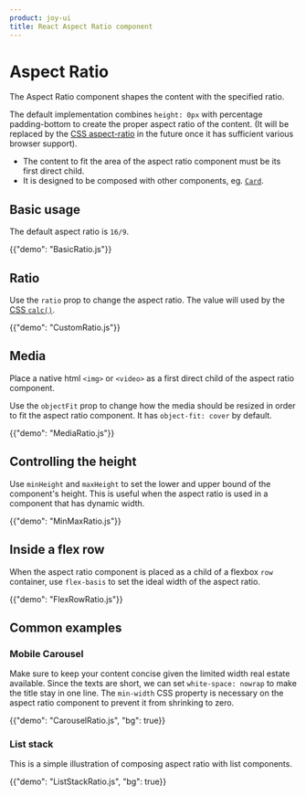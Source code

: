 ```yaml
---
product: joy-ui
title: React Aspect Ratio component
---
```


# Aspect Ratio

<p class="description">The Aspect Ratio component shapes the content with the specified ratio.</p>

The default implementation combines `height: 0px` with percentage padding-bottom to create the proper aspect ratio of the content. (It will be replaced by the [CSS aspect-ratio](https://developer.mozilla.org/en-US/docs/Web/CSS/aspect-ratio) in the future once it has sufficient various browser support).

- The content to fit the area of the aspect ratio component must be its first direct child.
- It is designed to be composed with other components, eg. [`Card`](/joy-ui/react-card/).

## Basic usage

The default aspect ratio is `16/9`.

{{"demo": "BasicRatio.js"}}

## Ratio

Use the `ratio` prop to change the aspect ratio. The value will used by the [CSS `calc()`](https://developer.mozilla.org/en-US/docs/Web/CSS/calc).

{{"demo": "CustomRatio.js"}}

## Media

Place a native html `<img>` or `<video>` as a first direct child of the aspect ratio component.

Use the `objectFit` prop to change how the media should be resized in order to fit the aspect ratio component. It has `object-fit: cover` by default.

{{"demo": "MediaRatio.js"}}

## Controlling the height

Use `minHeight` and `maxHeight` to set the lower and upper bound of the component's height. This is useful when the aspect ratio is used in a component that has dynamic width.

{{"demo": "MinMaxRatio.js"}}

## Inside a flex row

When the aspect ratio component is placed as a child of a flexbox `row` container, use `flex-basis` to set the ideal width of the aspect ratio.

{{"demo": "FlexRowRatio.js"}}

## Common examples

### Mobile Carousel

Make sure to keep your content concise given the limited width real estate available. Since the texts are short, we can set `white-space: nowrap` to make the title stay in one line. The `min-width` CSS property is necessary on the aspect ratio component to prevent it from shrinking to zero.

{{"demo": "CarouselRatio.js", "bg": true}}

### List stack

This is a simple illustration of composing aspect ratio with list components.

{{"demo": "ListStackRatio.js", "bg": true}}
